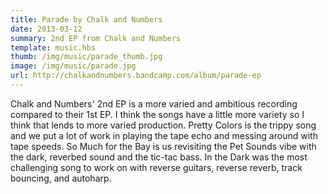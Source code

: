 ```yaml
---
title: Parade by Chalk and Numbers 
date: 2013-03-12
summary: 2nd EP from Chalk and Numbers 
template: music.hbs
thumb: /img/music/parade_thumb.jpg
image: /img/music/parade.jpg
url: http://chalkandnumbers.bandcamp.com/album/parade-ep 
---
```

Chalk and Numbers' 2nd EP is a more varied and ambitious recording compared to their 1st EP. I think the songs have a little more variety so I think that lends to more varied production. Pretty Colors is the trippy song and we put a lot of work in playing the tape echo and messing around with tape speeds. So Much for the Bay is us revisiting the Pet Sounds vibe with the dark, reverbed sound and the tic-tac bass. In the Dark was the most challenging song to work on with reverse guitars,
reverse reverb, track bouncing, and autoharp. 

